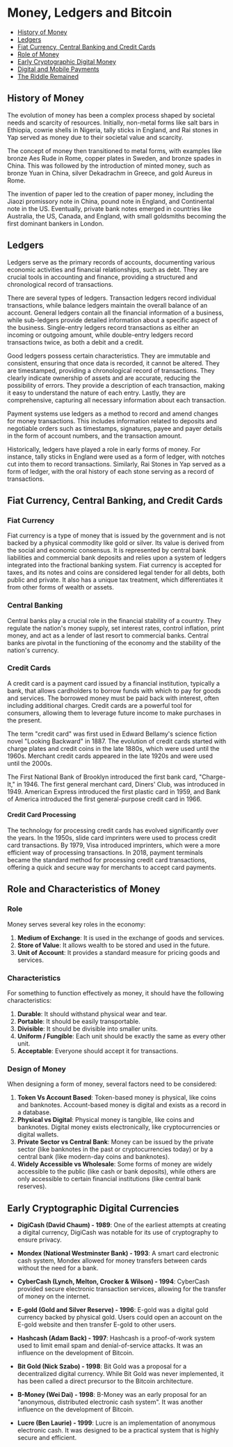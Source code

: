 # Money, Ledgers and Bitcoin
- [History of Money](#history-of-money)
- [Ledgers](#ledgers)
- [Fiat Currency, Central Banking and Credit Cards](#fiat-currency-central-banking-and-credit-cards)
- [Role of Money](#role-of-money)
- [Early Cryptographic Digital Money](#early-cryptographic-digital-money)
- [Digital and Mobile Payments](#digital-and-mobile-payments)
- [The Riddle Remained](#the-riddle-remained)

## History of Money
The evolution of money has been a complex process shaped by societal needs and scarcity of resources. Initially, non-metal forms like salt bars in Ethiopia, cowrie shells in Nigeria, tally sticks in England, and Rai stones in Yap served as money due to their societal value and scarcity.

The concept of money then transitioned to metal forms, with examples like bronze Aes Rude in Rome, copper plates in Sweden, and bronze spades in China. This was followed by the introduction of minted money, such as bronze Yuan in China, silver Dekadrachm in Greece, and gold Aureus in Rome.

The invention of paper led to the creation of paper money, including the Jiaozi promissory note in China, pound note in England, and Continental note in the US. Eventually, private bank notes emerged in countries like Australia, the US, Canada, and England, with small goldsmiths becoming the first dominant bankers in London.
<!-- 
A question that arises from this history is whether money originated from the practice of barter or from the concept of ledgers and credit.

A ledger is basically a way to record economic activity or social relationships or financial relationships. -->

## Ledgers
Ledgers serve as the primary records of accounts, documenting various economic activities and financial relationships, such as debt. They are crucial tools in accounting and finance, providing a structured and chronological record of transactions.

There are several types of ledgers. Transaction ledgers record individual transactions, while balance ledgers maintain the overall balance of an account. General ledgers contain all the financial information of a business, while sub-ledgers provide detailed information about a specific aspect of the business. Single-entry ledgers record transactions as either an incoming or outgoing amount, while double-entry ledgers record transactions twice, as both a debit and a credit.

Good ledgers possess certain characteristics. They are immutable and consistent, ensuring that once data is recorded, it cannot be altered. They are timestamped, providing a chronological record of transactions. They clearly indicate ownership of assets and are accurate, reducing the possibility of errors. They provide a description of each transaction, making it easy to understand the nature of each entry. Lastly, they are comprehensive, capturing all necessary information about each transaction.

Payment systems use ledgers as a method to record and amend changes for money transactions. This includes information related to deposits and negotiable orders such as timestamps, signatures, payee and payer details in the form of account numbers, and the transaction amount.

Historically, ledgers have played a role in early forms of money. For instance, tally sticks in England were used as a form of ledger, with notches cut into them to record transactions. Similarly, Rai Stones in Yap served as a form of ledger, with the oral history of each stone serving as a record of transactions.

## Fiat Currency, Central Banking, and Credit Cards

### Fiat Currency
Fiat currency is a type of money that is issued by the government and is not backed by a physical commodity like gold or silver. Its value is derived from the social and economic consensus. It is represented by central bank liabilities and commercial bank deposits and relies upon a system of ledgers integrated into the fractional banking system. Fiat currency is accepted for taxes, and its notes and coins are considered legal tender for all debts, both public and private. It also has a unique tax treatment, which differentiates it from other forms of wealth or assets.

### Central Banking
Central banks play a crucial role in the financial stability of a country. They regulate the nation's money supply, set interest rates, control inflation, print money, and act as a lender of last resort to commercial banks. Central banks are pivotal in the functioning of the economy and the stability of the nation's currency.

### Credit Cards
A credit card is a payment card issued by a financial institution, typically a bank, that allows cardholders to borrow funds with which to pay for goods and services. The borrowed money must be paid back with interest, often including additional charges. Credit cards are a powerful tool for consumers, allowing them to leverage future income to make purchases in the present.

The term "credit card" was first used in Edward Bellamy's science fiction novel "Looking Backward" in 1887. The evolution of credit cards started with charge plates and credit coins in the late 1880s, which were used until the 1960s. Merchant credit cards appeared in the late 1920s and were used until the 2000s.

The First National Bank of Brooklyn introduced the first bank card, "Charge-It," in 1946. The first general merchant card, Diners' Club, was introduced in 1949. American Express introduced the first plastic card in 1959, and Bank of America introduced the first general-purpose credit card in 1966.
#### Credit Card Processing
The technology for processing credit cards has evolved significantly over the years. In the 1950s, slide card imprinters were used to process credit card transactions. By 1979, Visa introduced imprinters, which were a more efficient way of processing transactions. In 2018, payment terminals became the standard method for processing credit card transactions, offering a quick and secure way for merchants to accept card payments.

## Role and Characteristics of Money 

### Role 
Money serves several key roles in the economy:

1. **Medium of Exchange**: It is used in the exchange of goods and services.
2. **Store of Value**: It allows wealth to be stored and used in the future.
3. **Unit of Account**: It provides a standard measure for pricing goods and services.

### Characteristics
For something to function effectively as money, it should have the following characteristics:

1. **Durable**: It should withstand physical wear and tear.
2. **Portable**: It should be easily transportable.
3. **Divisible**: It should be divisible into smaller units.
4. **Uniform / Fungible**: Each unit should be exactly the same as every other unit.
5. **Acceptable**: Everyone should accept it for transactions.

### Design of Money 
When designing a form of money, several factors need to be considered:

1. **Token Vs Account Based**: Token-based money is physical, like coins and banknotes. Account-based money is digital and exists as a record in a database.
2. **Physical vs Digital**: Physical money is tangible, like coins and banknotes. Digital money exists electronically, like cryptocurrencies or digital wallets.
3. **Private Sector vs Central Bank**: Money can be issued by the private sector (like banknotes in the past or cryptocurrencies today) or by a central bank (like modern-day coins and banknotes).
4. **Widely Accessible vs Wholesale**: Some forms of money are widely accessible to the public (like cash or bank deposits), while others are only accessible to certain financial institutions (like central bank reserves).
## Early Cryptographic Digital Currencies 

- **DigiCash (David Chaum) - 1989**: One of the earliest attempts at creating a digital currency, DigiCash was notable for its use of cryptography to ensure privacy.

- **Mondex (National Westminster Bank) - 1993**: A smart card electronic cash system, Mondex allowed for money transfers between cards without the need for a bank.

- **CyberCash (Lynch, Melton, Crocker & Wilson) - 1994**: CyberCash provided secure electronic transaction services, allowing for the transfer of money on the internet.

- **E-gold (Gold and Silver Reserve) - 1996**: E-gold was a digital gold currency backed by physical gold. Users could open an account on the E-gold website and then transfer E-gold to other users.

- **Hashcash (Adam Back) - 1997**: Hashcash is a proof-of-work system used to limit email spam and denial-of-service attacks. It was an influence on the development of Bitcoin.

- **Bit Gold (Nick Szabo) - 1998**: Bit Gold was a proposal for a decentralized digital currency. While Bit Gold was never implemented, it has been called a direct precursor to the Bitcoin architecture.

- **B-Money (Wei Dai) - 1998**: B-Money was an early proposal for an "anonymous, distributed electronic cash system". It was another influence on the development of Bitcoin.

- **Lucre (Ben Laurie) - 1999**: Lucre is an implementation of anonymous electronic cash. It was designed to be a practical system that is highly secure and efficient.